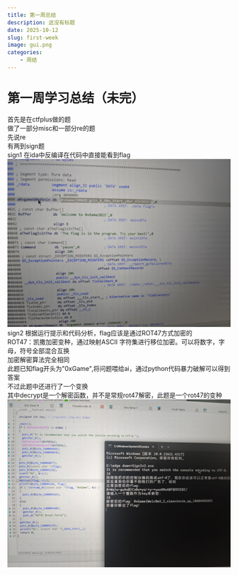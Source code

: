 ```yaml
---
title: 第一周总结
description: 这没有标题
date: 2025-10-12
slug: first-week
image: gui.png
categories:
    - 周结
---
```


# 第一周学习总结（未完）
首先是在ctfplus做的题  
做了一部分misc和一部分re的题  
先说re  
有两到sign题  
sign1 在ida中反编译在代码中直接能看到flag  
![photo by sign1](sign1.jpg)  
sign2 根据运行提示和代码分析，flag应该是通过ROT47方式加密的  
ROT47：凯撒加密变种，通过映射ASCII 字符集进行移位加密。可以将数字，字母，符号全部混合互换  
加密解密算法完全相同  
此题已知flag开头为"0xGame",将问题喂给ai，通过python代码暴力破解可以得到答案  
不过此题中还进行了一个变换  
其中decrypt是一个解密函数，并不是常规rot47解密，此题是一个rot47的变种  
![photo by sing2](sign2.jpg)  
